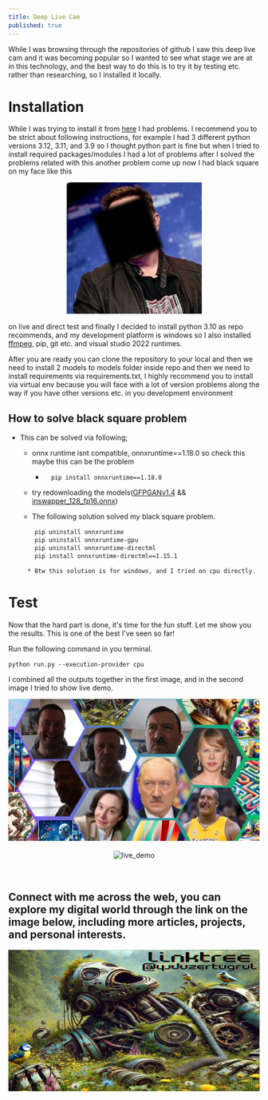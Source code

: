 ```yaml
---
title: Deep Live Cam
published: true
---
```


<!-- Include color palette -->
<link rel="stylesheet" href="D:\github\yavuzcodiin.github.io\_sass\gradient_colors.scss">
<link rel="stylesheet" href="D:\github\yavuzcodiin.github.io\_sass\base_colors.scss">
<!-- Include color palette -->

While I was browsing through the repositories of github I saw this deep live cam and it was becoming popular so I wanted to see what stage we are at in this technology, and the best way to do this is to try it by testing etc. rather than researching, so I installed it locally.

# <span class="gradient-text_54">Installation</span>

While I was trying to install it from [here](https://github.com/hacksider/Deep-Live-Cam) I had problems. I recommend you to be strict about following instructions, for example I had 3 different python versions 3.12, 3.11, and 3.9 so I thought python part is fine but when I tried to install required packages/modules I had a lot of problems after I solved the problems related with this another problem come up now I had black square on my face like this

<div class="image-container" style="text-align: center;">
    <img src="/images/post-8/black_square.png" alt="black_square_problem" loading="lazy" />
</div>

on live and direct test and finally I decided to install python 3.10 as repo recommends, and my development platform is windows so I also installed [ffmpeg](https://www.youtube.com/watch?v=OlNWCpFdVMA), pip, git etc. and visual studio 2022 runtimes.

After you are ready you can clone the repository to your local and then we need to install 2 models to models folder inside repo and then we need to install requirements via requirements.txt, I highly recommend you to install via virtual env because you will face with a lot of version problems along the way if you have other versions etc. in you development environment 

## <span class="gradient-text_54">How to solve black square problem</span>
* This can be solved via following;
    * onnx runtime isnt compatible, onnxruntime==1.18.0 so check this maybe this can be the problem
        * ```
            pip install onnxruntime==1.18.0
          ```

    * try redownloading the models([GFPGANv1.4](https://huggingface.co/hacksider/deep-live-cam/resolve/main/GFPGANv1.4.pth) && [inswapper_128_fp16.onnx](https://huggingface.co/hacksider/deep-live-cam/resolve/main/inswapper_128_fp16.onnx))

    * The following solution solved my black square problem.
    ```
        pip uninstall onnxruntime
        pip uninstall onnxruntime-gpu
        pip uninstall onnxruntime-directml
        pip install onnxruntime-directml==1.15.1
    ```
        * Btw this solution is for windows, and I tried on cpu directly.

# <span class="gradient-text_54">Test</span> 
Now that the hard part is done, it's time for the fun stuff. Let me show you the results. This is one of the best I've seen so far!

Run the following command in you terminal.
```
python run.py --execution-provider cpu
```
I combined all the outputs together in the first image, and in the second image I tried to show live demo.

<div class="image-container" style="text-align: center;">
    <img src="/images/post-8/combined_output_hexagon.png" alt="combined_output_hexagon" loading="lazy" />
</div>

<br>

<div class="image-container" style="text-align: center;">
    <img src="/images/post-8/test_deep_live_cam.gif" alt="live_demo" loading="lazy" />
</div>

<br>
<br>

## <span class="gradient-text_70">Connect with me across the web, you can explore my digital world through the link on the image below, including more articles, projects, and personal interests.</span>

[![linktree_yavuzertugrul](images/post-7/image.png)](https://linktr.ee/yavuzertugrul?utm_source=linktree_profile_share&ltsid=ca29e9eb-5683-4ea5-8d64-4369abf718df)
